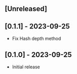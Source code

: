 ## [Unreleased]

## [0.1.1] - 2023-09-25

- Fix Hash depth method

## [0.1.0] - 2023-09-25

- Initial release
